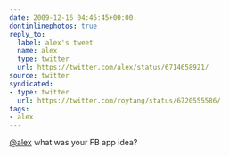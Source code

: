 ```yaml
---
date: 2009-12-16 04:46:45+00:00
dontinlinephotos: true
reply_to:
  label: alex's tweet
  name: alex
  type: twitter
  url: https://twitter.com/alex/status/6714658921/
source: twitter
syndicated:
- type: twitter
  url: https://twitter.com/roytang/status/6720555586/
tags:
- alex
---
```


[@alex](https://twitter.com/alex/) what was your FB app idea?